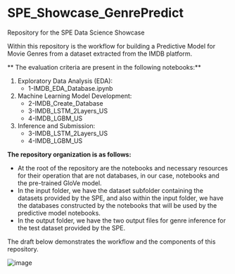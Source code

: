 # SPE_Showcase_GenrePredict
Repository for the SPE Data Science Showcase

Within this repository is the workflow for building a Predictive Model for Movie Genres from a dataset extracted from the IMDB platform.

** The evaluation criteria are present in the following notebooks:** 

1. Exploratory Data Analysis (EDA):
   - 1-IMDB_EDA_Database.ipynb
2. Machine Learning Model Development:
   - 2-IMDB_Create_Database
   - 3-IMDB_LSTM_2Layers_US
   - 4-IMDB_LGBM_US
3. Inference and Submission:
   - 3-IMDB_LSTM_2Layers_US
   - 4-IMDB_LGBM_US
   

**The repository organization is as follows:**

- At the root of the repository are the notebooks and necessary resources for their operation that are not databases, in our case, notebooks and the pre-trained GloVe model.
- In the input folder, we have the dataset subfolder containing the datasets provided by the SPE, and also within the input folder, we have the databases constructed by the notebooks that will be used by the predictive model notebooks.
- In the output folder, we have the two output files for genre inference for the test dataset provided by the SPE.


The draft below demonstrates the workflow and the components of this repository.

![image](https://github.com/cmatos17/SPE_Showcase_GenrePredict/assets/43851217/13706266-176a-4e58-a144-17d0cdfa72bd)
